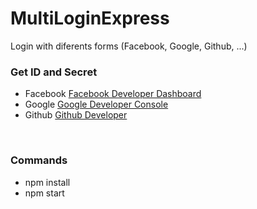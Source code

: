 # MultiLoginExpress
Login with  diferents forms (Facebook, Google, Github, ...)
<br>
<h3>Get ID and Secret</h3>
<ul>
<li>Facebook <a href="https://developers.facebook.com/apps/" target="_blank">Facebook Developer Dashboard</a></li>
<li>Google <a href="https://console.developers.google.com" target="_blank">Google Developer Console</a></li>
<li>Github <a href="https://developer.github.com/" target="_blank">Github Developer</a></li>
</ul>
<br>
<h3>Commands</h3>
<ul>
<li>npm install</li>
<li>npm start</li>
</ul>

